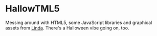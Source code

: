 # HallowTML5

Messing around with HTML5, some JavaScript libraries and graphical assets from [Linda](http://mattionicreative.com).  There's a Halloween vibe going on, too.
